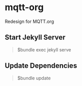 # mqtt-org
Redesign for MQTT.org

## Start Jekyll Server
>$bundle exec jekyll serve

## Update Dependencies
>$bundle update